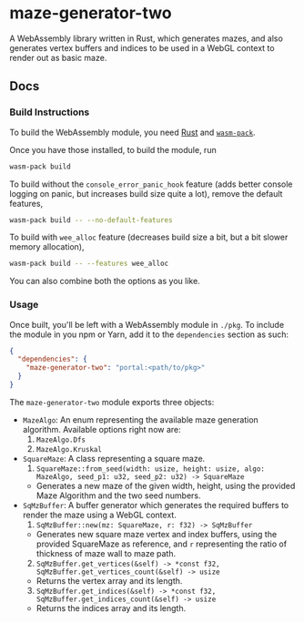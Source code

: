 # maze-generator-two

A WebAssembly library written in Rust, which generates mazes, and also generates
vertex buffers and indices to be used in a WebGL context to render out as basic
maze.

## Docs

### Build Instructions

To build the WebAssembly module, you need
[Rust](https://www.rust-lang.org/tools/install) and
[`wasm-pack`](https://rustwasm.github.io/wasm-pack/installer/).

Once you have those installed, to build the module, run
```sh
wasm-pack build
```

To build without the `console_error_panic_hook` feature (adds better console
logging on panic, but increases build size quite a lot), remove the default
features,
```sh
wasm-pack build -- --no-default-features
```

To build with `wee_alloc` feature (decreases build size a bit, but a bit slower
memory allocation),
```sh
wasm-pack build -- --features wee_alloc
```


You can also combine both the options as you like.

### Usage

Once built, you'll be left with a WebAssembly module in `./pkg`. To include the
module in you npm or Yarn, add it to the `dependencies` section as such:
```json
{
  "dependencies": {
    "maze-generator-two": "portal:<path/to/pkg>"
  }
}
```

The `maze-generator-two` module exports three objects:
* `MazeAlgo`: An enum representing the available maze generation algorithm.
              Available options right now are:
  1. `MazeAlgo.Dfs`
  2. `MazeAlgo.Kruskal`
* `SquareMaze`: A class representing a square maze.
  1. `SquareMaze::from_seed(width: usize, height: usize, algo: MazeAlgo, seed_p1: u32, seed_p2: u32) -> SquareMaze`
    - Generates a new maze of the given width, height, using the provided Maze
      Algorithm and the two seed numbers.
* `SqMzBuffer`: A buffer generator which generates the required buffers to
                render the maze using a WebGL context.
  1. `SqMzBuffer::new(mz: SquareMaze, r: f32) -> SqMzBuffer`
    - Generates new square maze vertex and index buffers, using the provided
      SquareMaze as reference, and `r` representing the ratio of thickness of
      maze wall to maze path.
  2. `SqMzBuffer.get_vertices(&self) -> *const f32, SqMzBuffer.get_vertices_count(&self) -> usize`
    - Returns the vertex array and its length.
  3. `SqMzBuffer.get_indices(&self) -> *const f32, SqMzBuffer.get_indices_count(&self) -> usize`
    - Returns the indices array and its length.
